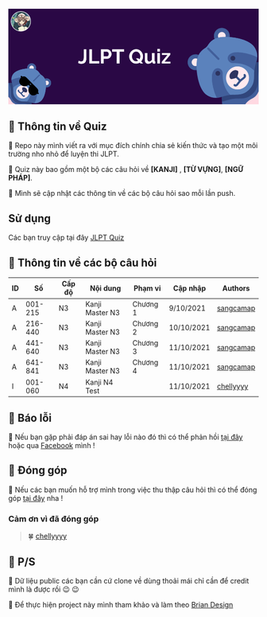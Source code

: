 ![Cover](/assets/images/bg.png)


## :cherry_blossom:	 Thông tin về Quiz 

:raccoon:  Repo này mình viết ra với mục đích chính chia sẻ kiến thức và tạo một môi trường nho nhỏ để luyện thi JLPT.

:raccoon:  Quiz này bao gồm một bộ các câu hỏi về **[KANJI]** , **[TỪ VỰNG]**, **[NGỮ PHÁP]**.

:raccoon:  Mình sẽ cập nhật các thông tin về các bộ câu hỏi sao mỗi lần push. 
## Sử dụng
Các bạn truy cập tại đây [JLPT Quiz](https://sangcamap.github.io/JLPT-quiz/)

## :cherry_blossom:	 Thông tin về các bộ câu hỏi
ID |Số      |Cấp độ  |Nội dung         |Phạm vi   |Cập nhập   |Authors
---|--------|--------|---------------- |----------|-----------|-----------------------------------------
A  |001-215 |N3      |Kanji Master N3  |Chương 1  |9/10/2021  |[sangcamap](https://github.com/sangcamap)
A  |216-440 |N3      |Kanji Master N3  |Chương 2  |10/10/2021 |[sangcamap](https://github.com/sangcamap)
A  |441-640 |N3      |Kanji Master N3  |Chương 3  |11/10/2021 |[sangcamap](https://github.com/sangcamap)
A  |641-841 |N3      |Kanji Master N3  |Chương 4  |11/10/2021 |[sangcamap](https://github.com/sangcamap)
I  |001-060 |N4      |Kanji N4 Test    |          |11/10/2021 |[chellyyyy](https://github.com/chellyyyy)
## :cherry_blossom:	 Báo lỗi
:raccoon:  Nếu bạn gặp phải đáp án sai hay lỗi nào đó thì có thể phản hồi [tại đây](https://forms.gle/PJ5ib4EdRPYoewSE7) hoặc qua [Facebook](https://www.facebook.com/sangnguyen0709/) mình ! 

## :cherry_blossom: Đóng góp 
:raccoon:  Nếu các bạn muốn hỗ trợ mình trong việc thu thập câu hỏi thì có thể đóng góp [tại đây](https://forms.gle/SScquj4a9oTZZNTa6) nha !
### Cảm ơn vì đã đóng góp
>:four_leaf_clover:	[chellyyyy](https://github.com/chellyyyy)
>



## :cherry_blossom:	 P/S
:raccoon:  Dữ liệu public các bạn cần cứ clone về dùng thoải mái chỉ cần để credit mình là được rồi :wink: :wink:

:raccoon:  Để thực hiện project này mình tham khảo và làm theo [Brian Design](https://youtu.be/f4fB9Xg2JEY)  
